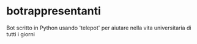 # botrappresentanti
Bot scritto in Python usando 'telepot' per aiutare nella vita universitaria di tutti i giorni
